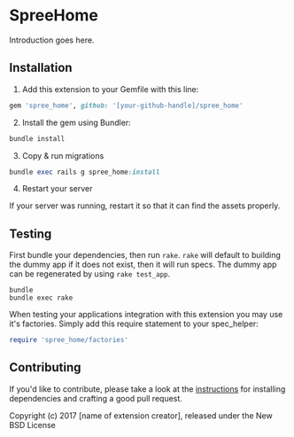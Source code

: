 SpreeHome
=========

Introduction goes here.

## Installation

1. Add this extension to your Gemfile with this line:
  ```ruby
  gem 'spree_home', github: '[your-github-handle]/spree_home'
  ```

2. Install the gem using Bundler:
  ```ruby
  bundle install
  ```

3. Copy & run migrations
  ```ruby
  bundle exec rails g spree_home:install
  ```

4. Restart your server

  If your server was running, restart it so that it can find the assets properly.

## Testing

First bundle your dependencies, then run `rake`. `rake` will default to building the dummy app if it does not exist, then it will run specs. The dummy app can be regenerated by using `rake test_app`.

```shell
bundle
bundle exec rake
```

When testing your applications integration with this extension you may use it's factories.
Simply add this require statement to your spec_helper:

```ruby
require 'spree_home/factories'
```


## Contributing

If you'd like to contribute, please take a look at the
[instructions](CONTRIBUTING.md) for installing dependencies and crafting a good
pull request.

Copyright (c) 2017 [name of extension creator], released under the New BSD License
